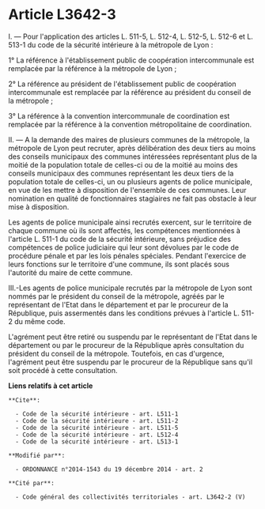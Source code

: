 # Article L3642-3

I. ― Pour l'application des articles L. 511-5, L. 512-4, L. 512-5, L. 512-6 et L. 513-1 du code de la sécurité intérieure à
la métropole de Lyon : 

1° La référence à l'établissement public de coopération intercommunale est remplacée par la référence à la métropole de
Lyon ; 

2° La référence au président de l'établissement public de coopération intercommunale est remplacée par la référence au
président du conseil de la métropole ; 

3° La référence à la convention intercommunale de coordination est remplacée par la référence à la convention métropolitaine
de coordination. 

II. ― A la demande des maires de plusieurs communes de la métropole, la métropole de Lyon peut recruter, après délibération
des deux tiers au moins des conseils municipaux des communes intéressées représentant plus de la moitié de la population
totale de celles-ci ou de la moitié au moins des conseils municipaux des communes représentant les deux tiers de la
population totale de celles-ci, un ou plusieurs agents de police municipale, en vue de les mettre à disposition de l'ensemble
de ces communes. Leur nomination en qualité de fonctionnaires stagiaires ne fait pas obstacle à leur mise à disposition. 

Les agents de police municipale ainsi recrutés exercent, sur le territoire de chaque commune où ils sont affectés, les
compétences mentionnées à l'article L. 511-1 du code de la sécurité intérieure, sans préjudice des compétences de police
judiciaire qui leur sont dévolues par le code de procédure pénale et par les lois pénales spéciales. Pendant l'exercice de
leurs fonctions sur le territoire d'une commune, ils sont placés sous l'autorité du maire de cette commune. 

III.-Les agents de police municipale recrutés par la métropole de Lyon sont nommés par le président du conseil de la
métropole, agréés par le représentant de l'Etat dans le département et par le procureur de la République, puis assermentés
dans les conditions prévues à l'article L. 511-2 du même code. 

L'agrément peut être retiré ou suspendu par le représentant de l'Etat dans le département ou par le procureur de la
République après consultation du président du conseil de la métropole. Toutefois, en cas d'urgence, l'agrément peut être
suspendu par le procureur de la République sans qu'il soit procédé à cette consultation.

**Liens relatifs à cet article**

	**Cite**:

	  - Code de la sécurité intérieure - art. L511-1
	  - Code de la sécurité intérieure - art. L511-2
	  - Code de la sécurité intérieure - art. L511-5
	  - Code de la sécurité intérieure - art. L512-4
	  - Code de la sécurité intérieure - art. L513-1

	**Modifié par**:

	  - ORDONNANCE n°2014-1543 du 19 décembre 2014 - art. 2

	**Cité par**:

	  - Code général des collectivités territoriales - art. L3642-2 (V)
